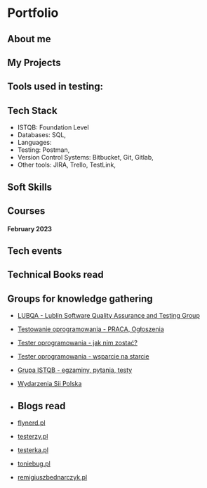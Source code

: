 # Portfolio

## About me


## My Projects



## Tools used in testing:

## Tech Stack

* ISTQB: Foundation Level
* Databases: SQL, 
* Languages: 
* Testing: Postman,
* Version Control Systems: Bitbucket, Git, Gitlab,
* Other tools: JIRA, Trello, TestLink,

## Soft Skills

## Courses

#### February 2023

## Tech events



## Technical Books read

## Groups for knowledge gathering

* [LUBQA - Lublin Software Quality Assurance and Testing Group](https://www.facebook.com/LubQA/)
* [Testowanie oprogramowania - PRACA, Ogłoszenia](https://www.facebook.com/groups/215557562210470/?ref=group_header)
* [Tester oprogramowania - jak nim zostać?](https://www.facebook.com/groups/531570473876610/?ref=group_header)
* [Tester oprogramowania - wsparcie na starcie](https://www.facebook.com/groups/testeroprogramowania/?ref=group_header)
* [Grupa ISTQB - egzaminy, pytania, testy](https://www.facebook.com/groups/194288250951242/)
* [Wydarzenia Sii Polska](https://www.facebook.com/groups/SiiPoland.events/?ref=group_header)

* ## Blogs read

* [flynerd.pl](https://www.flynerd.pl)
* [testerzy.pl](http://testerzy.pl)
* [testerka.pl](http://testerka.pl)
* [toniebug.pl](https://www.toniebug.pl)
* [remigiuszbednarczyk.pl](https://remigiuszbednarczyk.pl)




